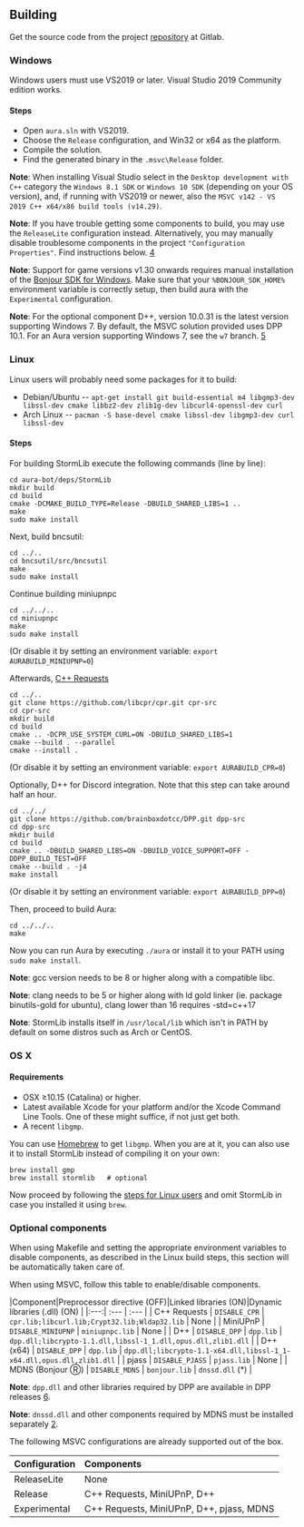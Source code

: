 ﻿Building
--------

Get the source code from the project [repository][1] at Gitlab.

### Windows

Windows users must use VS2019 or later. Visual Studio 2019 Community edition works.

#### Steps

- Open `aura.sln` with VS2019.
- Choose the ``Release`` configuration, and Win32 or x64 as the platform.
- Compile the solution.
- Find the generated binary in the `.msvc\Release` folder.

**Note**: When installing Visual Studio select in the `Desktop development with C++` category the `Windows 8.1 SDK` or `Windows 10 SDK` 
(depending on your OS version), and, if running with VS2019 or newer, also the `MSVC v142 - VS 2019 C++ x64/x86 build tools (v14.29)`.

**Note**: If you have trouble getting some components to build, you may use the ``ReleaseLite`` configuration instead. Alternatively, 
you may manually disable troublesome components in the project ``"Configuration Properties"``. Find instructions below. [4] 

**Note**: Support for game versions v1.30 onwards requires manual installation of the [Bonjour SDK for Windows][2]. Make sure that your 
`%BONJOUR_SDK_HOME%` environment variable is correctly setup, then build aura with the ``Experimental`` configuration.

**Note**: For the optional component D++, version 10.0.31 is the latest version supporting Windows 7. 
By default, the MSVC solution provided uses DPP 10.1. For an Aura version supporting Windows 7, see the ``w7`` branch. [5]

### Linux

Linux users will probably need some packages for it to build:

* Debian/Ubuntu -- `apt-get install git build-essential m4 libgmp3-dev libssl-dev cmake libbz2-dev zlib1g-dev libcurl4-openssl-dev curl`
* Arch Linux -- `pacman -S base-devel cmake libssl-dev libgmp3-dev curl libssl-dev`

#### Steps

For building StormLib execute the following commands (line by line):

	cd aura-bot/deps/StormLib
	mkdir build
	cd build
	cmake -DCMAKE_BUILD_TYPE=Release -DBUILD_SHARED_LIBS=1 ..
	make
	sudo make install

Next, build bncsutil:

	cd ../..
	cd bncsutil/src/bncsutil
	make
	sudo make install

Continue building miniupnpc

	cd ../../..
	cd miniupnpc
	make
	sudo make install

  (Or disable it by setting an environment variable: ``export AURABUILD_MINIUPNP=0``)
  
Afterwards, [C++ Requests][3]

	cd ../..
	git clone https://github.com/libcpr/cpr.git cpr-src
	cd cpr-src
	mkdir build
	cd build
	cmake .. -DCPR_USE_SYSTEM_CURL=ON -DBUILD_SHARED_LIBS=1
	cmake --build . --parallel
	cmake --install .

  (Or disable it by setting an environment variable: ``export AURABUILD_CPR=0``)

Optionally, D++ for Discord integration. Note that this step can take around half an hour.

	cd ../../
	git clone https://github.com/brainboxdotcc/DPP.git dpp-src
	cd dpp-src
	mkdir build
	cd build
	cmake .. -DBUILD_SHARED_LIBS=ON -DBUILD_VOICE_SUPPORT=OFF -DDPP_BUILD_TEST=OFF
	cmake --build . -j4
	make install

  (Or disable it by setting an environment variable: ``export AURABUILD_DPP=0``)

Then, proceed to build Aura:

	cd ../../..
	make

Now you can run Aura by executing `./aura` or install it to your PATH using `sudo make install`.

**Note**: gcc version needs to be 8 or higher along with a compatible libc.

**Note**: clang needs to be 5 or higher along with ld gold linker (ie. package binutils-gold for ubuntu),
clang lower than 16 requires -std=c++17

**Note**: StormLib installs itself in `/usr/local/lib` which isn't in PATH by default
on some distros such as Arch or CentOS.

### OS X

#### Requirements

* OSX ≥10.15 (Catalina) or higher.
* Latest available Xcode for your platform and/or the Xcode Command Line Tools.
One of these might suffice, if not just get both.
* A recent `libgmp`.

You can use [Homebrew](http://brew.sh/) to get `libgmp`. When you are at it, you can also use it to install StormLib instead of compiling it on your own:

	brew install gmp
	brew install stormlib   # optional

Now proceed by following the [steps for Linux users](#steps) and omit StormLib in case you installed it using `brew`.

### Optional components

When using Makefile and setting the appropriate environment variables to disable components, as described in the
Linux build steps, this section will be automatically taken care of.

When using MSVC, follow this table to enable/disable components.

|Component|Preprocessor directive (OFF)|Linked libraries (ON)|Dynamic libraries (.dll) (ON) |
|:---:| :--- | :--- |
| C++ Requests | ``DISABLE_CPR`` | ``cpr.lib;libcurl.lib;Crypt32.lib;Wldap32.lib`` | None |
| MiniUPnP | ``DISABLE_MINIUPNP`` | ``miniupnpc.lib`` | None |
| D++ | ``DISABLE_DPP`` | ``dpp.lib`` | ``dpp.dll;libcrypto-1.1.dll,libssl-1_1.dll,opus.dll,zlib1.dll`` |
| D++ (x64) | ``DISABLE_DPP`` | ``dpp.lib`` | ``dpp.dll;libcrypto-1.1-x64.dll,libssl-1_1-x64.dll,opus.dll,zlib1.dll`` |
| pjass | ``DISABLE_PJASS`` | ``pjass.lib`` | None |
| MDNS (Bonjour Ⓡ) | ``DISABLE_MDNS`` | ``bonjour.lib`` | ``dnssd.dll`` (*) |

**Note**: `dpp.dll` and other libraries required by DPP are available in DPP releases [6].

**Note**: `dnssd.dll` and other components required by MDNS must be installed separately [2].

The following MSVC configurations are already supported out of the box.

|Configuration|Components|
|:---| :--- |
|ReleaseLite|None|
|Release|C++ Requests, MiniUPnP, D++|
|Experimental|C++ Requests, MiniUPnP, D++, pjass, MDNS|

[1]: https://gitlab.com/ivojulca/aura-bot
[2]: https://developer.apple.com/bonjour
[3]: https://github.com/libcpr/cpr
[4]: https://gitlab.com/ivojulca/aura-bot/BUILDING.md?ref_type=heads#optional-components
[5]: https://gitlab.com/ivojulca/aura-bot/-/tree/w7
[6]: https://github.com/brainboxdotcc/DPP/releases